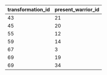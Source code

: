 | transformation_id | present_warrior_id |
|-------------------|--------------------|
| 43                | 21                 |
| 45                | 20                 |
| 55                | 12                 |
| 59                | 14                 |
| 67                | 3                  |
| 69                | 19                 |
| 69                | 34                 |
